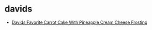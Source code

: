 # davids

 * [Davids Favorite Carrot Cake With Pineapple Cream Cheese Frosting](index/d/davids-favorite-carrot-cake-with-pineapple-cream-cheese-frosting.json)
